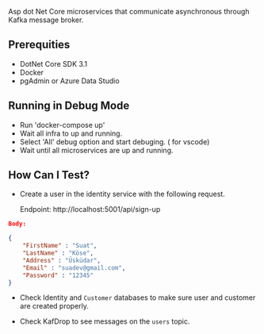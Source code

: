 Asp dot Net Core microservices that communicate asynchronous through Kafka message broker.

## Prerequities

* DotNet Core SDK 3.1
* Docker
* pgAdmin or Azure Data Studio


## Running in Debug Mode

* Run 'docker-compose up'
* Wait all infra to up and running.
* Select 'All' debug option and start debuging. ( for vscode)
* Wait until all microservices are up and running.

## How Can I Test?

* Create a user in the identity service with the following request. 

    Endpoint: http://localhost:5001/api/sign-up 

```json
Body:

{
	"FirstName" : "Suat",
	"LastName" : "Köse",
	"Address" : "Üsküdar",
	"Email" : "suadev@gmail.com",
	"Password" : "12345"
}
```

* Check Identity and  ```Customer``` databases to make sure user and customer are created properly.



* Check KafDrop to see messages on the ```users``` topic.

